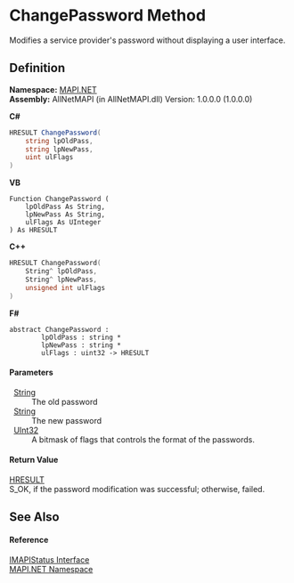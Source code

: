 # ChangePassword Method


Modifies a service provider's password without displaying a user interface.



## Definition
**Namespace:** <a href="5bef4637-66f8-16d4-e5f4-4d0da57a1538.md">MAPI.NET</a>  
**Assembly:** AllNetMAPI (in AllNetMAPI.dll) Version: 1.0.0.0 (1.0.0.0)

**C#**
``` C#
HRESULT ChangePassword(
	string lpOldPass,
	string lpNewPass,
	uint ulFlags
)
```
**VB**
``` VB
Function ChangePassword ( 
	lpOldPass As String,
	lpNewPass As String,
	ulFlags As UInteger
) As HRESULT
```
**C++**
``` C++
HRESULT ChangePassword(
	String^ lpOldPass, 
	String^ lpNewPass, 
	unsigned int ulFlags
)
```
**F#**
``` F#
abstract ChangePassword : 
        lpOldPass : string * 
        lpNewPass : string * 
        ulFlags : uint32 -> HRESULT 
```



#### Parameters
<dl><dt>  <a href="https://learn.microsoft.com/dotnet/api/system.string" target="_blank" rel="noopener noreferrer">String</a></dt><dd>The old password</dd><dt>  <a href="https://learn.microsoft.com/dotnet/api/system.string" target="_blank" rel="noopener noreferrer">String</a></dt><dd>The new password</dd><dt>  <a href="https://learn.microsoft.com/dotnet/api/system.uint32" target="_blank" rel="noopener noreferrer">UInt32</a></dt><dd>A bitmask of flags that controls the format of the passwords.</dd></dl>

#### Return Value
<a href="50596607-a328-ef10-6ea9-0448fbb7d197.md">HRESULT</a>  
S_OK, if the password modification was successful; otherwise, failed.

## See Also


#### Reference
<a href="e0749ad9-46d7-9716-4d9d-030334fc0ed3.md">IMAPIStatus Interface</a>  
<a href="5bef4637-66f8-16d4-e5f4-4d0da57a1538.md">MAPI.NET Namespace</a>  
